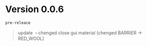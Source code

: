 # Version 0.0.6
```pre-releace```
> update
・chenged close gui material
(chenged BARRIER -> RED_WOOL)
